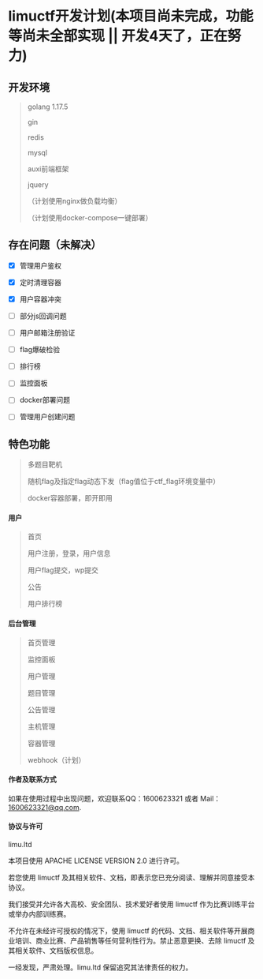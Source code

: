 # limuctf开发计划(本项目尚未完成，功能等尚未全部实现 || 开发4天了，正在努力)

## 开发环境

> golang 1.17.5
>
> gin
>
> redis
>
> mysql
>
> auxi前端框架
>
> jquery
>
> （计划使用nginx做负载均衡）
>
> （计划使用docker-compose一键部署）



## 存在问题（未解决）

- [x] 管理用户鉴权
- [x] 定时清理容器
- [x] 用户容器冲突
- [ ] 部分js回调问题
- [ ] 用户邮箱注册验证
- [ ] flag爆破检验
- [ ] 排行榜
- [ ] 监控面板
- [ ] docker部署问题
- [ ] 管理用户创建问题


## 特色功能

> 多题目靶机
>
> 随机flag及指定flag动态下发（flag值位于ctf_flag环境变量中）
>
> docker容器部署，即开即用



#### 用户

> 首页
>
> 用户注册，登录，用户信息
>
> 用户flag提交，wp提交
>
> 公告
>
> 用户排行榜


#### 后台管理

> 首页管理
>
> 监控面板
>
> 用户管理
>
> 题目管理
>
> 公告管理
>
> 主机管理
>
> 容器管理
>
> webhook（计划）

#### 作者及联系方式

如果在使用过程中出现问题，欢迎联系QQ：1600623321 或者 Mail：1600623321@qq.com.



#### 协议与许可
limu.ltd

本项目使用 APACHE LICENSE VERSION 2.0 进行许可。

若您使用 limuctf 及其相关软件、文档，即表示您已充分阅读、理解并同意接受本协议。

我们接受并允许各大高校、安全团队、技术爱好者使用 limuctf 作为比赛训练平台或举办内部训练赛。

不允许在未经许可授权的情况下，使用 limuctf 的代码、文档、相关软件等开展商业培训、商业比赛、产品销售等任何营利性行为。禁止恶意更换、去除 limuctf 及其相关软件、文档版权信息。

一经发现，严肃处理。limu.ltd 保留追究其法律责任的权力。